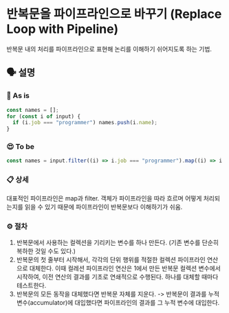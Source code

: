 # 반복문을 파이프라인으로 바꾸기 (Replace Loop with Pipeline)

반복문 내의 처리를 파이프라인으로 표현해 논리를 이해하기 쉬어지도록 하는 기법.

## 🗣 설명

### 🧐 As is

```js
const names = [];
for (const i of input) {
  if (i.job === "programmer") names.push(i.name);
}
```

### 😍 To be

```js
const names = input.filter((i) => i.job === "programmer").map((i) => i.name);
```

### 📋 상세

대표적인 파이프라인은 map과 filter. 객체가 파이프라인을 따라 흐르며 어떻게 처리되는지를 읽을 수 있기 때문에 파이프라인이 반복문보다 이해하기가 쉬움.

### ⚙️ 절차

1. 반복문에서 사용하는 컬렉션을 기리키는 변수를 하나 만든다. (기존 변수를 단순히 복하한 것일 수도 있다.)
2. 반복문의 첫 줄부터 시작해서, 각각의 단위 행위를 적절한 컬렉션 파이프라인 연산으로 대체한다. 이때 컬레션 파이프라인 연산은 1에서 만든 반복문 컬렉션 변수에서 시작하여, 이전 연산의 결과를 기초로 연쇄적으로 수행된다. 하나를 대체할 때마다 테스트한다.
3. 반복문의 모든 동작을 대체했다면 반복문 자체를 지운다.
   -> 반복문이 결과를 누적 변수(accumulator)에 대입했다면 파이프라인의 결과를 그 누적 변수에 대입한다.
